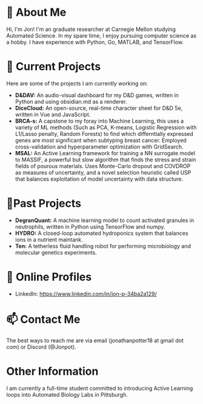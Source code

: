 # 👋 About Me
Hi, I'm Jon! I'm an graduate researcher at Carnegie Mellon studying Automated Science. In my spare time, I enjoy pursuing computer science as a hobby. I have experience with Python, Go, MATLAB, and TensorFlow.

# 🌱 Current Projects
Here are some of the projects I am currently working on:

- **D&DAV:** An audio-visual dashboard for my D&D games, written in Python and using obsidian.md as a renderer.
- **DiceCloud:** An open-source, real-time character sheet for D&D 5e, written in Vue and JavaScript.
- **BRCA-s:** A capstone to my foray into Machine Learning, this uses a variety of ML methods (Such as PCA, K-means, Logistic Regression with L1/Lasso penalty, Random Forests) to find which differntially expressed genes are most significant when subtyping breast cancer. Employed cross-validation and hyperparameter optimization with GridSearch.
- **MSAL:** An Active Learning framework for training a NN surrogate model to MASSIF, a powerful but slow algorithm that finds the stress and strain fields of pourous materials. Uses Monte-Carlo dropout and COVDROP as measures of uncertainty, and a novel selection heuristic called USP that balances exploitation of model uncertainty with data structure.


# 🌲Past Projects
- **DegranQuant:** A machine learning model to count activated granules in neutrophils, written in Python using TensorFlow and numpy.
- **HYDRO:** A closed-loop automated hydroponics system that balances ions in a nutrient maintank.
- **Ten:** A tetherless fluid handling robot for performing microbiology and molecular genetics experiments.

# 👀 Online Profiles
- LinkedIn: https://www.linkedin.com/in/jon-p-34ba2a129/

# 📫 Contact Me
The best ways to reach me are via email (jonathanpotter18 at gmail dot com) or Discord (@Jonpot).

# Other Information
I am currently a full-time student committed to introducing Active Learning loops into Automated Biology Labs in Pittsburgh.

<!---
Jonpot/Jonpot is a ✨ special ✨ repository because its `README.md` (this file) appears on your GitHub profile.
You can click the Preview link to take a look at your changes.
--->

